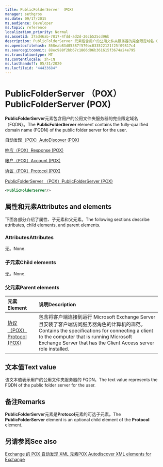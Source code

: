 ```yaml
---
title: PublicFolderServer （POX）
manager: sethgros
ms.date: 09/17/2015
ms.audience: Developer
ms.topic: reference
localization_priority: Normal
ms.assetid: 37ad46ab-7817-4fdd-ad2d-26cb525cd96b
description: PublicFolderServer 元素包含用户的公用文件夹服务器的完全限定域名（FQDN）。
ms.openlocfilehash: 868eab83d05387f570bc033522121f25f09817c4
ms.sourcegitcommit: 88ec988f2bb67c1866d06b361615f3674a24e795
ms.translationtype: MT
ms.contentlocale: zh-CN
ms.lasthandoff: 05/31/2020
ms.locfileid: "44433684"
---
```

# <a name="publicfolderserver-pox"></a><span data-ttu-id="15064-103">PublicFolderServer （POX）</span><span class="sxs-lookup"><span data-stu-id="15064-103">PublicFolderServer (POX)</span></span>

<span data-ttu-id="15064-104">**PublicFolderServer**元素包含用户的公用文件夹服务器的完全限定域名（FQDN）。</span><span class="sxs-lookup"><span data-stu-id="15064-104">The **PublicFolderServer** element contains the fully-qualified domain name (FQDN) of the public folder server for the user.</span></span> 
  
[<span data-ttu-id="15064-105">自动发现（POX）</span><span class="sxs-lookup"><span data-stu-id="15064-105">AutoDiscover (POX)</span></span>](autodiscover-pox.md)
  
[<span data-ttu-id="15064-106">响应（POX）</span><span class="sxs-lookup"><span data-stu-id="15064-106">Response (POX)</span></span>](response-pox.md)
  
[<span data-ttu-id="15064-107">帐户（POX）</span><span class="sxs-lookup"><span data-stu-id="15064-107">Account (POX)</span></span>](account-pox.md)
  
[<span data-ttu-id="15064-108">协议（POX）</span><span class="sxs-lookup"><span data-stu-id="15064-108">Protocol (POX)</span></span>](protocol-pox.md)
  
[<span data-ttu-id="15064-109">PublicFolderServer （POX）</span><span class="sxs-lookup"><span data-stu-id="15064-109">PublicFolderServer (POX)</span></span>](publicfolderserver-pox.md)
  
```XML
<PublicFolderServer/>
```

## <a name="attributes-and-elements"></a><span data-ttu-id="15064-110">属性和元素</span><span class="sxs-lookup"><span data-stu-id="15064-110">Attributes and elements</span></span>

<span data-ttu-id="15064-111">下面各部分介绍了属性、子元素和父元素。</span><span class="sxs-lookup"><span data-stu-id="15064-111">The following sections describe attributes, child elements, and parent elements.</span></span>
  
### <a name="attributes"></a><span data-ttu-id="15064-112">Attributes</span><span class="sxs-lookup"><span data-stu-id="15064-112">Attributes</span></span>

<span data-ttu-id="15064-113">无。</span><span class="sxs-lookup"><span data-stu-id="15064-113">None.</span></span>
  
### <a name="child-elements"></a><span data-ttu-id="15064-114">子元素</span><span class="sxs-lookup"><span data-stu-id="15064-114">Child elements</span></span>

<span data-ttu-id="15064-115">无。</span><span class="sxs-lookup"><span data-stu-id="15064-115">None.</span></span>
  
### <a name="parent-elements"></a><span data-ttu-id="15064-116">父元素</span><span class="sxs-lookup"><span data-stu-id="15064-116">Parent elements</span></span>

|<span data-ttu-id="15064-117">**元素**</span><span class="sxs-lookup"><span data-stu-id="15064-117">**Element**</span></span>|<span data-ttu-id="15064-118">**说明**</span><span class="sxs-lookup"><span data-stu-id="15064-118">**Description**</span></span>|
|:-----|:-----|
|[<span data-ttu-id="15064-119">协议（POX）</span><span class="sxs-lookup"><span data-stu-id="15064-119">Protocol (POX)</span></span>](protocol-pox.md) <br/> |<span data-ttu-id="15064-120">包含将客户端连接到运行 Microsoft Exchange Server 且安装了客户端访问服务器角色的计算机的规范。</span><span class="sxs-lookup"><span data-stu-id="15064-120">Contains the specifications for connecting a client to the computer that is running Microsoft Exchange Server that has the Client Access server role installed.</span></span>  <br/> |
   
## <a name="text-value"></a><span data-ttu-id="15064-121">文本值</span><span class="sxs-lookup"><span data-stu-id="15064-121">Text value</span></span>

<span data-ttu-id="15064-122">该文本值表示用户的公用文件夹服务器的 FQDN。</span><span class="sxs-lookup"><span data-stu-id="15064-122">The text value represents the FQDN of the public folder server for the user.</span></span>
  
## <a name="remarks"></a><span data-ttu-id="15064-123">备注</span><span class="sxs-lookup"><span data-stu-id="15064-123">Remarks</span></span>

<span data-ttu-id="15064-124">**PublicFolderServer**元素是**Protocol**元素的可选子元素。</span><span class="sxs-lookup"><span data-stu-id="15064-124">The **PublicFolderServer** element is an optional child element of the **Protocol** element.</span></span> 
  
## <a name="see-also"></a><span data-ttu-id="15064-125">另请参阅</span><span class="sxs-lookup"><span data-stu-id="15064-125">See also</span></span>



[<span data-ttu-id="15064-126">Exchange 的 POX 自动发现 XML 元素</span><span class="sxs-lookup"><span data-stu-id="15064-126">POX Autodiscover XML elements for Exchange</span></span>](pox-autodiscover-xml-elements-for-exchange.md)

